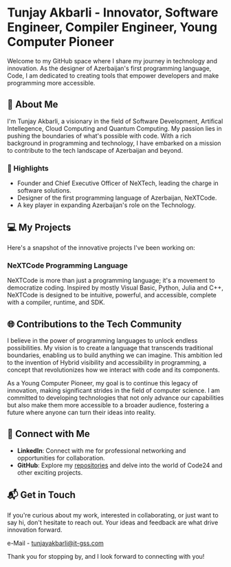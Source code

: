 # Tunjay Akbarli - Innovator, Software Engineer, Compiler Engineer, Young Computer Pioneer

Welcome to my GitHub space where I share my journey in technology and innovation. As the designer of Azerbaijan's first programming language, Code, I am dedicated to creating tools that empower developers and make programming more accessible.

## 🚀 About Me
I'm Tunjay Akbarli, a visionary in the field of Software Development, Artifical Intellegence, Cloud Computing and Quantum Computing. My passion lies in pushing the boundaries of what's possible with code. With a rich background in programming and technology, I have embarked on a mission to contribute to the tech landscape of Azerbaijan and beyond.

### 🌟 Highlights
- Founder and Chief Executive Officer of NeXTech, leading the charge in software solutions.
- Designer of the first programming language of Azerbaijan, NeXTCode.
- A key player in expanding Azerbaijan's role on the Technology.

## 💻 My Projects
Here's a snapshot of the innovative projects I've been working on:

### NeXTCode Programming Language
NeXTCode is more than just a programming language; it's a movement to democratize coding. Inspired by mostly Visual Basic, Python, Julia and C++, NeXTCode is designed to be intuitive, powerful, and accessible, complete with a compiler, runtime, and SDK.

## 🌐 Contributions to the Tech Community
I believe in the power of programming languages to unlock endless possibilities. My vision is to create a language that transcends traditional boundaries, enabling us to build anything we can imagine. This ambition led to the invention of Hybrid visibility and accessibility in programming, a concept that revolutionizes how we interact with code and its components.

As a Young Computer Pioneer, my goal is to continue this legacy of innovation, making significant strides in the field of computer science. I am committed to developing technologies that not only advance our capabilities but also make them more accessible to a broader audience, fostering a future where anyone can turn their ideas into reality.


## 🤝 Connect with Me
- **LinkedIn**: Connect with me for professional networking and opportunities for collaboration.
- **GitHub**: Explore my [repositories](https://github.com/Tuncayscript/) and delve into the world of Code24 and other exciting projects.

## 📬 Get in Touch
If you're curious about my work, interested in collaborating, or just want to say hi, don't hesitate to reach out. Your ideas and feedback are what drive innovation forward.

e-Mail - tunjayakbarli@it-gss.com

Thank you for stopping by, and I look forward to connecting with you!
